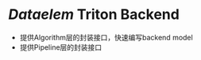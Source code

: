 <!--
# Copyright 2022, Dataelem, Inc. All rights reserved.
#
-->

# *Dataelem* Triton Backend

- 提供Algorithm层的封装接口，快速编写backend model
- 提供Pipeline层的封装接口